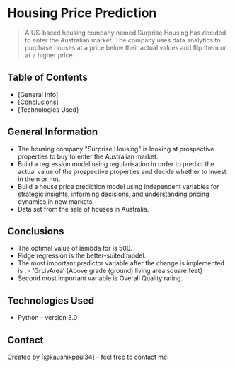 # Housing Price Prediction
> A US-based housing company named Surprise Housing has decided to enter the Australian market. 
The company uses data analytics to purchase houses at a price below their actual values and 
flip them on at a higher price.


## Table of Contents
* [General Info]
* [Conclusions]
* [Technologies Used]


## General Information
- The housing company "Surprise Housing" is looking at prospective properties to buy to enter the Australian market.
- Build a regression model using regularisation in order to predict the actual value of the prospective properties and decide whether to invest in them or not.
- Build a house price prediction model using independent variables for strategic insights, informing decisions, and understanding pricing dynamics in new markets.
- Data set from the sale of houses in Australia. 


## Conclusions
- The optimal value of lambda for is 500.
- Ridge regression is the better-suited model.
- The most important predictor variable after the change is implemented is : - ‘GrLivArea’ {Above grade (ground) living area square feet}
- Second most important variable is Overall Quality rating.


## Technologies Used
- Python - version 3.0



## Contact
Created by [@kaushikpaul34] - feel free to contact me!
